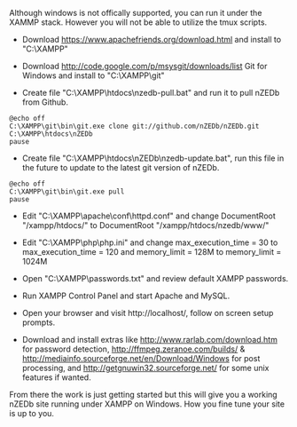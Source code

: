 Although windows is not offically supported, you can run it under the XAMMP stack. However you will not be able to utilize the tmux scripts.

* Download https://www.apachefriends.org/download.html and install to "C:\XAMPP\"   

* Download http://code.google.com/p/msysgit/downloads/list Git for Windows and install to "C:\XAMPP\git\"  

* Create file "C:\XAMPP\htdocs\nzedb-pull.bat" and run it to pull nZEDb from Github.

```
@echo off  
C:\XAMPP\git\bin\git.exe clone git://github.com/nZEDb/nZEDb.git C:\XAMPP\htdocs\nZEDb  
pause  
```

* Create file "C:\XAMPP\htdocs\nZEDb\nzedb-update.bat", run this file in the future to update to the latest git version of nZEDb.

```
@echo off  
C:\XAMPP\git\bin\git.exe pull  
pause  
```

* Edit "C:\XAMPP\apache\conf\httpd.conf" and change DocumentRoot "/xampp/htdocs/" to DocumentRoot "/xampp/htdocs/nzedb/www/"  

* Edit "C:\XAMPP\php\php.ini" and change max_execution_time = 30 to max_execution_time = 120 and memory_limit = 128M to memory_limit = 1024M  

* Open "C:\XAMPP\passwords.txt" and review default XAMPP passwords.  

* Run XAMPP Control Panel and start Apache and MySQL.  

* Open your browser and visit http://localhost/, follow on screen setup prompts.  

* Download and install extras like http://www.rarlab.com/download.htm for password detection, http://ffmpeg.zeranoe.com/builds/ & http://mediainfo.sourceforge.net/en/Download/Windows for post processing, and http://getgnuwin32.sourceforge.net/ for some unix features if wanted.

From there the work is just getting started but this will give you a working nZEDb site running under XAMPP on Windows. How you fine tune your site is up to you.

